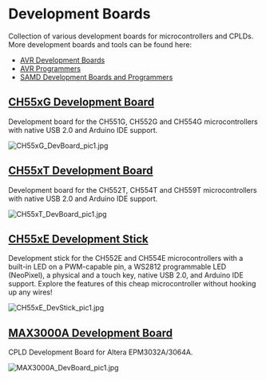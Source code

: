 # Development Boards
Collection of various development boards for microcontrollers and CPLDs. More development boards and tools can be found here:
- [AVR Development Boards](https://github.com/wagiminator/AVR-Development-Boards)
- [AVR Programmers](https://github.com/wagiminator/AVR-Programmer)
- [SAMD Development Boards and Programmers](https://github.com/wagiminator/SAMD-Development-Boards)

## [CH55xG Development Board](https://github.com/wagiminator/Development-Boards/tree/main/CH55xG_DevBoard)
Development board for the CH551G, CH552G and CH554G microcontrollers with native USB 2.0 and Arduino IDE support.

![CH55xG_DevBoard_pic1.jpg](https://raw.githubusercontent.com/wagiminator/Development-Boards/main/CH55xG_DevBoard/documentation/CH55xG_DevBoard_pic1.jpg)

## [CH55xT Development Board](https://github.com/wagiminator/Development-Boards/tree/main/CH55xT_DevBoard)
Development board for the CH552T, CH554T and CH559T microcontrollers with native USB 2.0 and Arduino IDE support.

![CH55xT_DevBoard_pic1.jpg](https://raw.githubusercontent.com/wagiminator/Development-Boards/main/CH55xT_DevBoard/documentation/CH55xT_DevBoard_pic1.jpg)

## [CH55xE Development Stick](https://github.com/wagiminator/Development-Boards/tree/main/CH55xE_DevStick)
Development stick for the CH552E and CH554E microcontrollers with a built-in LED on a PWM-capable pin, a WS2812 programmable LED (NeoPixel), a physical and a touch key, native USB 2.0, and Arduino IDE support. Explore the features of this cheap microcontroller without hooking up any wires!

![CH55xE_DevStick_pic1.jpg](https://raw.githubusercontent.com/wagiminator/Development-Boards/master/CH55xE_DevStick/documentation/CH55xE_DevStick_pic1.jpg)

## [MAX3000A Development Board](https://github.com/wagiminator/Development-Boards/tree/main/MAX3000A_DevBoard)
CPLD Development Board for Altera EPM3032A/3064A.

![MAX3000A_DevBoard_pic1.jpg](https://raw.githubusercontent.com/wagiminator/Development-Boards/main/MAX3000A_DevBoard/MAX3000A_DevBoard_pic1.jpg)
